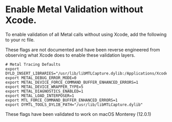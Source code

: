 # Enable Metal Validation without Xcode.

To enable validation of all Metal calls without using Xcode, add the following to your rc file.

These flags are not documented and have been reverse engineered from observing what Xcode does to enable these validation layers.


```
# Metal Tracing Defaults
export DYLD_INSERT_LIBRARIES="/usr/lib/libMTLCapture.dylib:/Applications/Xcode.app/Contents/Developer/Platforms/MacOSX.platform/Developer/Library/GPUToolsPlatform/libMTLToolsDiagnostics.dylib"
export METAL_DEBUG_ERROR_MODE=0
export METAL_DEVICE_FORCE_COMMAND_BUFFER_ENHANCED_ERRORS=1
export METAL_DEVICE_WRAPPER_TYPE=5
export METAL_DIAGNOSTICS_ENABLED=1
export METAL_LOAD_INTERPOSER=1
export MTL_FORCE_COMMAND_BUFFER_ENHANCED_ERRORS=1
export DYMTL_TOOLS_DYLIB_PATH="/usr/lib/libMTLCapture.dylib"
```


These flags have been validated to work on macOS Monterey (12.0.1)
